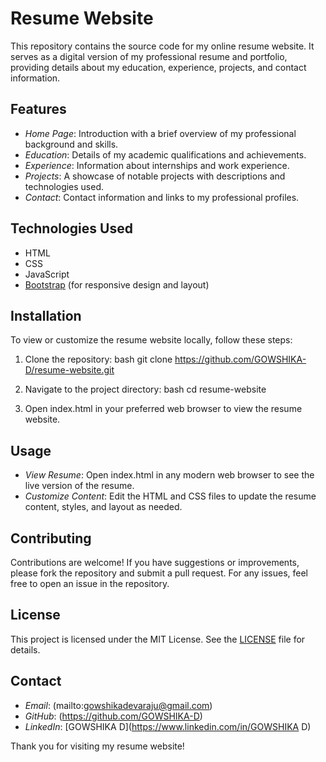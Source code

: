 # Resume Website

This repository contains the source code for my online resume website. It serves as a digital version of my professional resume and portfolio, providing details about my education, experience, projects, and contact information.

## Features

- *Home Page*: Introduction with a brief overview of my professional background and skills.
- *Education*: Details of my academic qualifications and achievements.
- *Experience*: Information about internships and work experience.
- *Projects*: A showcase of notable projects with descriptions and technologies used.
- *Contact*: Contact information and links to my professional profiles.

## Technologies Used

- HTML
- CSS
- JavaScript
- [Bootstrap](https://getbootstrap.com) (for responsive design and layout)

## Installation

To view or customize the resume website locally, follow these steps:

1. Clone the repository:
    bash
    git clone https://github.com/GOWSHIKA-D/resume-website.git
    

2. Navigate to the project directory:
    bash
    cd resume-website
    

3. Open index.html in your preferred web browser to view the resume website.

## Usage

- *View Resume*: Open index.html in any modern web browser to see the live version of the resume.
- *Customize Content*: Edit the HTML and CSS files to update the resume content, styles, and layout as needed.

## Contributing

Contributions are welcome! If you have suggestions or improvements, please fork the repository and submit a pull request. For any issues, feel free to open an issue in the repository.

## License

This project is licensed under the MIT License. See the [LICENSE](LICENSE) file for details.

## Contact

- *Email*: (mailto:gowshikadevaraju@gmail.com)
- *GitHub*: (https://github.com/GOWSHIKA-D)
- *LinkedIn*: [GOWSHIKA D](https://www.linkedin.com/in/GOWSHIKA D)

Thank you for visiting my resume website!
